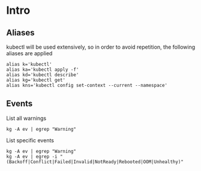 # Intro
## Aliases
kubectl will be used extensively, so in order to avoid repetition, the following aliases are applied
```
alias k='kubectl'
alias ka='kubectl apply -f'
alias kd='kubectl describe'
alias kg='kubectl get'
alias kns='kubectl config set-context --current --namespace'
```

## Events
List all warnings
```
kg -A ev | egrep "Warning"
```

List specific events
```
kg -A ev | egrep "Warning"
kg -A ev | egrep -i "(Backoff|Conflict|Failed|Invalid|NotReady|Rebooted|OOM|Unhealthy)"
```
